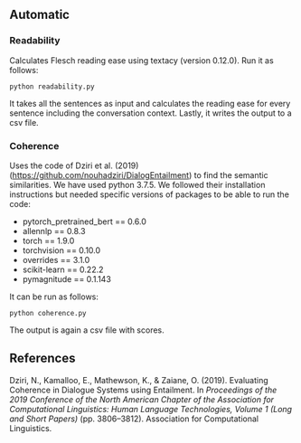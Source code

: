 ## Automatic
### Readability
Calculates Flesch reading ease using textacy (version 0.12.0). Run it as follows:

```
python readability.py
```
It takes all the sentences as input and calculates the reading ease for every sentence including the conversation context. Lastly, it writes the output to a csv file.

### Coherence
Uses the code of Dziri et al. (2019) (https://github.com/nouhadziri/DialogEntailment) to find the semantic similarities.
We have used python 3.7.5. We followed their installation instructions but needed specific versions of packages to be able to run the code:
- pytorch_pretrained_bert == 0.6.0
- allennlp == 0.8.3
- torch == 1.9.0
- torchvision == 0.10.0
- overrides == 3.1.0
- scikit-learn == 0.22.2
- pymagnitude == 0.1.143

It can be run as follows:

```
python coherence.py
```

The output is again a csv file with scores. 


## References
Dziri, N., Kamalloo, E., Mathewson, K., & Zaiane, O. (2019). Evaluating Coherence in Dialogue Systems using Entailment. 
In _Proceedings of the 2019 Conference of the North American Chapter of the Association for Computational Linguistics: Human Language Technologies, Volume 1 (Long and Short Papers)_ (pp. 3806–3812). 
Association for Computational Linguistics.
